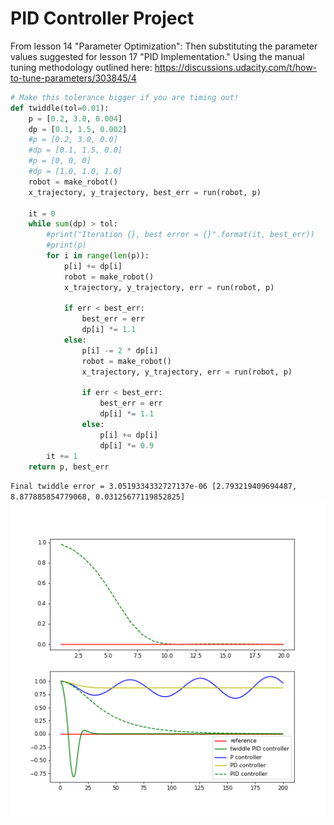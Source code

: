 # PID Controller Project

From lesson 14 "Parameter Optimization":
Then substituting the parameter values suggested for lesson 17 "PID Implementation."
Using the manual tuning methodology outlined here: https://discussions.udacity.com/t/how-to-tune-parameters/303845/4

```python
# Make this tolerance bigger if you are timing out!
def twiddle(tol=0.01): 
    p = [0.2, 3.0, 0.004]
    dp = [0.1, 1.5, 0.002]
    #p = [0.2, 3.0, 0.0]
    #dp = [0.1, 1.5, 0.0]
    #p = [0, 0, 0]
    #dp = [1.0, 1.0, 1.0]
    robot = make_robot()
    x_trajectory, y_trajectory, best_err = run(robot, p)

    it = 0
    while sum(dp) > tol:
        #print("Iteration {}, best error = {}".format(it, best_err))
        #print(p)
        for i in range(len(p)):
            p[i] += dp[i]
            robot = make_robot()
            x_trajectory, y_trajectory, err = run(robot, p)

            if err < best_err:
                best_err = err
                dp[i] *= 1.1
            else:
                p[i] -= 2 * dp[i]
                robot = make_robot()
                x_trajectory, y_trajectory, err = run(robot, p)

                if err < best_err:
                    best_err = err
                    dp[i] *= 1.1
                else:
                    p[i] += dp[i]
                    dp[i] *= 0.9
        it += 1
    return p, best_err
```
`Final twiddle error = 3.0519334332727137e-06
[2.793219409694487, 8.877885854779068, 0.03125677119852825]`
![Final twiddle results vs. lesson output](./twiddle.png)